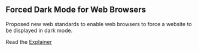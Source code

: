 ## Forced Dark Mode for Web Browsers

Proposed new web standards to enable web browsers to force a website
to be displayed in dark mode.

Read the [Explainer](./explainer.md)
